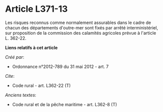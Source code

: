 # Article L371-13

Les risques reconnus comme normalement assurables dans le cadre de chacun des départements d'outre-mer sont fixés par arrêté
interministériel, sur proposition de la commission des calamités agricoles prévue à l'article L. 362-22.

**Liens relatifs à cet article**

_Créé par_:

  - Ordonnance n°2012-789 du 31 mai 2012 - art. 7

_Cite_:

  - Code rural - art. L362-22 (T)

_Anciens textes_:

  - Code rural et de la pêche maritime - art. L362-8 (T)
